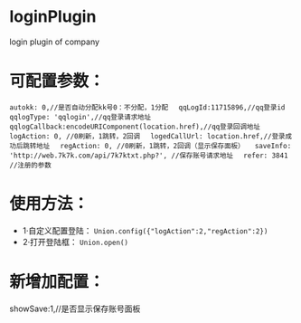 # loginPlugin
login plugin of company
# 可配置参数： 
`autokk: 0,//是否自动分配kk号0：不分配，1分配  `
`qqLogId:11715896,//qq登录id  `
`qqlogType: 'qqlogin',//qq登录请求地址  `
`qqlogCallback:encodeURIComponent(location.href),//qq登录回调地址  `
`logAction: 0, //0刷新，1跳转，2回调  `
`logedCallUrl: location.href,//登录成功后跳转地址  `
`regAction: 0, //0刷新，1跳转，2回调（显示保存面板）  `
`saveInfo: 'http://web.7k7k.com/api/7k7ktxt.php?', //保存账号请求地址  `
`refer: 3841 //注册的参数 `
# 使用方法： 
* 1·自定义配置登陆： 
`Union.config({"logAction":2,"regAction":2})`
* 2·打开登陆框： 
`Union.open()`
# 新增加配置： 
showSave:1,//是否显示保存账号面板